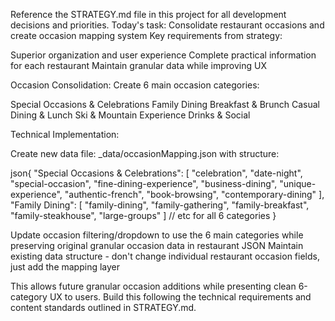 Reference the STRATEGY.md file in this project for all development decisions and priorities.
Today's task: Consolidate restaurant occasions and create occasion mapping system
Key requirements from strategy:

Superior organization and user experience
Complete practical information for each restaurant
Maintain granular data while improving UX

Occasion Consolidation:
Create 6 main occasion categories:

Special Occasions & Celebrations
Family Dining
Breakfast & Brunch
Casual Dining & Lunch
Ski & Mountain Experience
Drinks & Social

Technical Implementation:

Create new data file: _data/occasionMapping.json with structure:

json{
  "Special Occasions & Celebrations": [
    "celebration",
    "date-night", 
    "special-occasion",
    "fine-dining-experience",
    "business-dining",
    "unique-experience",
    "authentic-french",
    "book-browsing",
    "contemporary-dining"
  ],
  "Family Dining": [
    "family-dining",
    "family-gathering",
    "family-breakfast", 
    "family-steakhouse",
    "large-groups"
  ]
  // etc for all 6 categories
}

Update occasion filtering/dropdown to use the 6 main categories while preserving original granular occasion data in restaurant JSON
Maintain existing data structure - don't change individual restaurant occasion fields, just add the mapping layer

This allows future granular occasion additions while presenting clean 6-category UX to users.
Build this following the technical requirements and content standards outlined in STRATEGY.md.